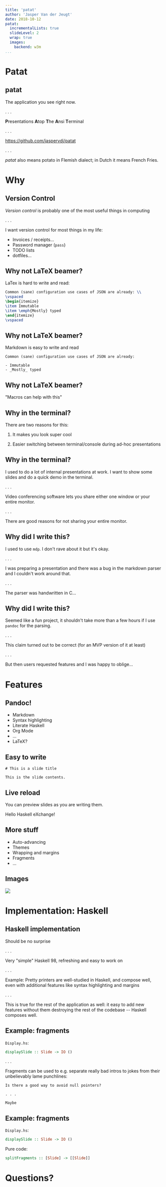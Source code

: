 ```yaml
---
title: 'patat'
author: 'Jasper Van der Jeugt'
date: 2018-10-12
patat:
  incrementalLists: true
  slideLevel: 2
  wrap: true
  images:
    backend: w3m
...
```


# Patat

## patat

The application you see right now.

<!-- Comment -->

. . .

**P**resentations **A**top **T**he **A**nsi **T**erminal

. . .

<https://github.com/jaspervdj/patat>

. . .

_patat_ also means potato in Flemish dialect; in Dutch it means French Fries.


# Why

## Version Control

_Version control_ is probably one of the most useful things in computing

. . .

I want version control for most things in my life:

- Invoices / receipts...
- Password manager (`pass`)
- TODO lists
- dotfiles...

## Why not LaTeX beamer?

LaTex is hard to write and read:

```latex
Common (sane) configuration use cases of JSON are already: \\
\vspaced
\begin{itemize}
\item Immutable
\item \emph{Mostly} typed
\end{itemize}
\vspaced
```

## Why not LaTeX beamer?

Markdown is easy to write and read

```
Common (sane) configuration use cases of JSON are already:

- Immutable
- _Mostly_ typed
```

## Why not LaTeX beamer?

"Macros can help with this"

## Why in the terminal?

There are two reasons for this:

1. It makes you look super cool

2. Easier switching between terminal/console during ad-hoc presentations

## Why in the terminal?

I used to do a lot of internal presentations at work.  I want to show some
slides and do a quick demo in the terminal.

. . .

Video conferencing software lets you share either one window or your entire
monitor.

. . .

There are good reasons for not sharing your entire monitor.

## Why did I write this?

I used to use `mdp`.  I don't rave about it but it's okay.

. . .

I was preparing a presentation and there was a bug in the markdown parser and I
couldn't work around that.

. . .

The parser was handwritten in C...

## Why did I write this?

Seemed like a fun project, it shouldn't take more than a few hours if I use
`pandoc` for the parsing.

. . .

This claim turned out to be correct (for an MVP version of it at least)

. . .

But then users requested features and I was happy to oblige...

# Features

## Pandoc!

- Markdown
- Syntax highlighting
- Literate Haskell
- Org Mode
- ...
- LaTeX?

## Easy to write

    # This is a slide title

    This is the slide contents.

## Live reload

You can preview slides as you are writing them.

Hello Haskell eXchange!

## More stuff

- Auto-advancing
- Themes
- Wrapping and margins
- Fragments
- ...

## Images

![](unsafe.jpg)

# Implementation: Haskell

## Haskell implementation

Should be no surprise

. . .

Very "simple" Haskell 98, refreshing and easy to work on

. . .

Example: Pretty printers are well-studied in Haskell, and compose well, even
with additional features like syntax highlighting and margins

. . .

This is true for the rest of the application as well: it easy to add new
features without them destroying the rest of the codebase -- Haskell composes
well.

## Example: fragments

`Display.hs`:

```haskell
displaySlide :: Slide -> IO ()
```

. . .

Fragments can be used to e.g. separate really bad intros to jokes from their
unbelievably lame punchlines:


    Is there a good way to avoid null pointers?

    . . .

    Maybe

## Example: fragments

`Display.hs`:

```haskell
displaySlide :: Slide -> IO ()
```

Pure code:

```haskell
splitFragments :: [Slide] -> [[Slide]]
```

# Questions?
